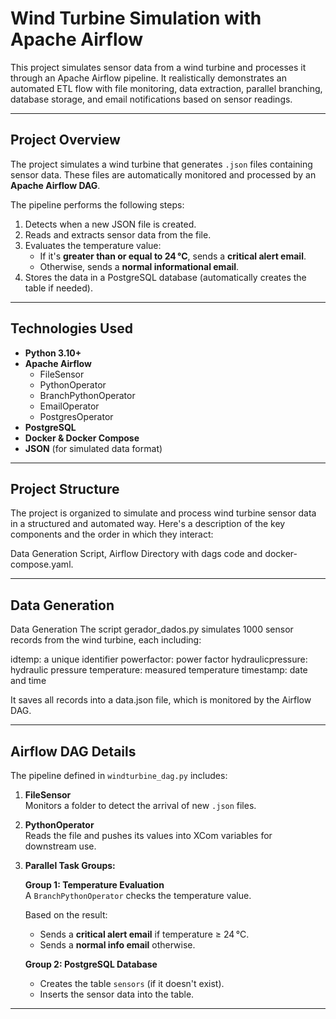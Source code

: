 # Wind Turbine Simulation with Apache Airflow

This project simulates sensor data from a wind turbine and processes it through an Apache Airflow pipeline. It realistically demonstrates an automated ETL flow with file monitoring, data extraction, parallel branching, database storage, and email notifications based on sensor readings.

---

## Project Overview

The project simulates a wind turbine that generates `.json` files containing sensor data. These files are automatically monitored and processed by an **Apache Airflow DAG**.

The pipeline performs the following steps:

1. Detects when a new JSON file is created.
2. Reads and extracts sensor data from the file.
3. Evaluates the temperature value:
   - If it's **greater than or equal to 24 °C**, sends a **critical alert email**.
   - Otherwise, sends a **normal informational email**.
4. Stores the data in a PostgreSQL database (automatically creates the table if needed).

---

## Technologies Used

- **Python 3.10+**
- **Apache Airflow**
  - FileSensor
  - PythonOperator
  - BranchPythonOperator
  - EmailOperator
  - PostgresOperator
- **PostgreSQL**
- **Docker & Docker Compose**
- **JSON** (for simulated data format)

---

## Project Structure

The project is organized to simulate and process wind turbine sensor data in a structured and automated way. Here's a description of the key components and the order in which they interact:

Data Generation Script, Airflow Directory with dags code and docker-compose.yaml.


---

## Data Generation

Data Generation
The script gerador_dados.py simulates 1000 sensor records from the wind turbine, each including:

idtemp: a unique identifier
powerfactor: power factor
hydraulicpressure: hydraulic pressure
temperature: measured temperature
timestamp: date and time

It saves all records into a data.json file, which is monitored by the Airflow DAG.


---

## Airflow DAG Details

The pipeline defined in `windturbine_dag.py` includes:

1. **FileSensor**  
   Monitors a folder to detect the arrival of new `.json` files.

2. **PythonOperator**  
   Reads the file and pushes its values into XCom variables for downstream use.

3. **Parallel Task Groups:**

   **Group 1: Temperature Evaluation**  
   A `BranchPythonOperator` checks the temperature value.

   Based on the result:  
   - Sends a **critical alert email** if temperature ≥ 24 °C.  
   - Sends a **normal info email** otherwise.

   **Group 2: PostgreSQL Database**  
   - Creates the table `sensors` (if it doesn't exist).  
   - Inserts the sensor data into the table.

---


